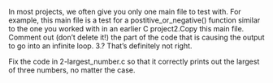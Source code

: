 In most projects, we often give you only one main file to test with. For example, this main file is a test for a postitive_or_negative() function similar to the one you worked with in an earlier C project2.Copy this main file. Comment out (don’t delete it!) the part of the code that is causing the output to go into an infinite loop.
3.? That’s definitely not right.

Fix the code in 2-largest_number.c so that it correctly prints out the largest of three numbers, no matter the case.
